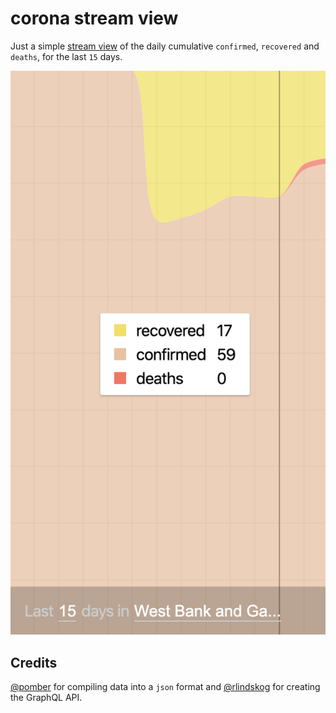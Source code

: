 # corona stream view

Just a simple [stream view](https://corona.analogic.al) of the daily cumulative `confirmed`, `recovered` and `deaths`, for the last `15` days.

![](./screenshot.png)

## Credits

[@pomber](https://github.com/pomber/covid19) for compiling data into a `json` format and [@rlindskog](https://github.com/rlindskog/covid19-graphql) for creating the GraphQL API.
